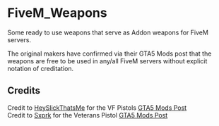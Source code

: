 # FiveM_Weapons
Some ready to use weapons that serve as Addon weapons for FiveM servers.

The original makers have confirmed via their GTA5 Mods post that the weapons are free to be used in any/all FiveM servers without explicit notation of creditation. 

## Credits
Credit to [HeySlickThatsMe](https://www.gta5-mods.com/users/HeySlickThatsMe) for the VF Pistols [GTA5 Mods Post](https://www.gta5-mods.com/weapons/vom-feuer-service-pistol-pack-add-on-animated-tints-lore-friendly)
<br>
Credit to [Sxprk](https://www.gta5-mods.com/users/Sxprk) for the Veterans Pistol [GTA5 Mods Post](https://www.gta5-mods.com/weapons/shrewsbury-veterans-pistol-vp-897-animated)

